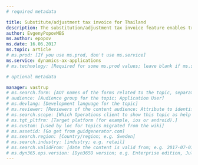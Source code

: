 ```yaml
---
# required metadata

title: Substitute/adjustment tax invoice for Thailand
description: The substitution/adjustment tax invoice feature enables tracking of printing of copies of tax invoices, as well as adjustments of tax invoice header information.
author: EvgenyPopovMBS
ms.author: epopov
ms.date: 16.06.2017
ms.topic: article
# ms.prod: [If you use ms.prod, don't use ms.service]
ms.service: dynamics-ax-applications
# ms.technology: [Required for some ms.prod values; leave blank if ms.service is specified]

# optional metadata

manager: vastrup
# ms.search.form: [AOT names of the forms related to the topic, separated by comma]
# audience: [Audience group for the topic; Application User]
# ms.devlang: [Development language for the topic]
# ms.reviewer: [Reviewers of the content audience: Attribute to identify audience group; shylaw]
# ms.search.scope: [Which Operations client to show this topic as help for]
# ms.tgt_pltfrm: [Target platform (for example, ios or android).]
# ms.custom: [used by loc for topics migrated from the wiki]
# ms.assetid: [Go get from guidgenerator.com]
# ms.search.region: [Country/region; e.g. Sweden]
# ms.search.industry: [industry; e.g. retail]
# ms.search.validFrom: [date the content is valid from; e.g. 2017-07-01]
# ms.dyn365.ops.version: [Dyn365O version; e.g. Enterprise edition, July 2017 update]
---
```


